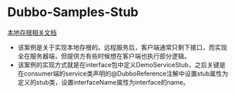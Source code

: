 # Dubbo-Samples-Stub
[本地存根相关文档](https://dubbo.apache.org/zh-cn/docs3-v2/java-sdk/advanced-features-and-usage/service/local-stub/)
* 该案例是关于实现本地存根的。远程服务后，客户端通常只剩下接口，而实现全在服务器端，但提供方有些时候想在客户端也执行部分逻辑。
* 该案例的实现方式就是在interface包中定义DemoServiceStub，之后关键是在consumer端的service类声明的@DubboReference注解中设置stub属性为定义的stub类，设置interfaceName属性为interface的name。

